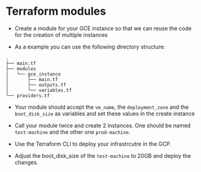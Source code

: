 # Terraform modules

- Create a module for your GCE instance so that we can reuse the code for the creation of multiple instances

- As a example you can use the following directory structure:
```hcl
.
├── main.tf
├── modules
│   └── gce_instance
│       ├── main.tf
│       ├── outputs.tf
│       └── variables.tf
└── providers.tf
```
- Your module should accept the `vm_name`, the `deployment_zone` and the `boot_disk_size` as variables and set these values in the create instance

- Call your module twice and create 2 instances. One should be named `test-machine` and the other one `prod-machine`.

- Use the Terraform CLI to deploy your infrastrcutre in the GCP.

- Adjust the boot_disk_size of the `test-machine` to 20GB and deploy the changes.